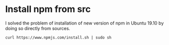 # Install npm from src

I solved the problem of installation of new version of npm in Ubuntu 19.10 by doing so directly from sources.

```
curl https://www.npmjs.com/install.sh | sudo sh
```
